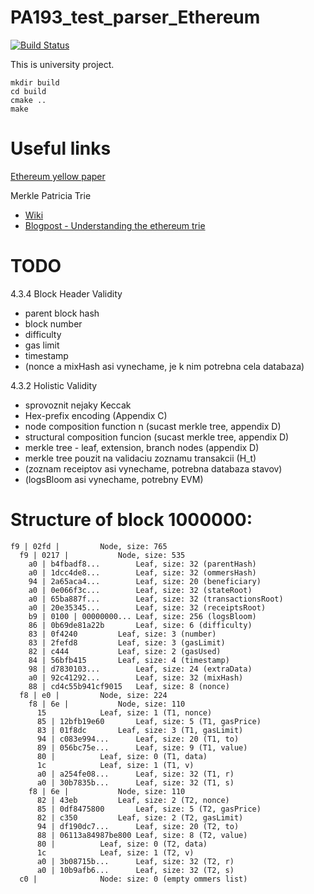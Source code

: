 # PA193_test_parser_Ethereum

[![Build Status](https://travis-ci.org/kasparjarek/PA193_test_parser_Ethereum.svg?branch=master)](https://travis-ci.org/kasparjarek/PA193_test_parser_Ethereum)

This is university project.

```
mkdir build
cd build
cmake ..
make
```

# Useful links
[Ethereum yellow paper](http://yellowpaper.io)

Merkle Patricia Trie
* [Wiki](https://github.com/ethereum/wiki/wiki/Patricia-Tree)
* [Blogpost - Understanding the ethereum trie](https://easythereentropy.wordpress.com/2014/06/04/understanding-the-ethereum-trie/)

# TODO

4.3.4 Block Header Validity
* parent block hash
* block number
* difficulty
* gas limit
* timestamp
* (nonce a mixHash asi vynechame, je k nim potrebna cela databaza)

4.3.2 Holistic Validity
* sprovoznit nejaky Keccak
* Hex-prefix encoding (Appendix C)
* node composition function n (sucast merkle tree, appendix D)
* structural composition funcion (sucast merkle tree, appendix D)
* merkle tree - leaf, extension, branch nodes (appendix D)
* merkle tree pouzit na validaciu zoznamu transakcii (H_t)
* (zoznam receiptov asi vynechame, potrebna databaza stavov)
* (logsBloom asi vynechame, potrebny EVM)



# Structure of block 1000000:

```
f9 | 02fd |			Node, size: 765
  f9 | 0217 |			Node, size: 535
    a0 | b4fbadf8...		Leaf, size: 32 (parentHash)
    a0 | 1dcc4de8...		Leaf, size: 32 (ommersHash)
    94 | 2a65aca4...		Leaf, size: 20 (beneficiary)
    a0 | 0e066f3c...		Leaf, size: 32 (stateRoot)
    a0 | 65ba887f...		Leaf, size: 32 (transactionsRoot)
    a0 | 20e35345...		Leaf, size: 32 (receiptsRoot)
    b9 | 0100 | 00000000...	Leaf, size: 256 (logsBloom)
    86 | 0b69de81a22b		Leaf, size: 6 (difficulty)
    83 | 0f4240			Leaf, size: 3 (number)
    83 | 2fefd8			Leaf, size: 3 (gasLimit)
    82 | c444			Leaf, size: 2 (gasUsed)
    84 | 56bfb415		Leaf, size: 4 (timestamp)
    98 | d7830103...		Leaf, size: 24 (extraData)
    a0 | 92c41292...		Leaf, size: 32 (mixHash)
    88 | cd4c55b941cf9015	Leaf, size: 8 (nonce)
  f8 | e0 |			Node, size: 224
    f8 | 6e |			Node, size: 110
      15			Leaf, size: 1 (T1, nonce)
      85 | 12bfb19e60		Leaf, size: 5 (T1, gasPrice)
      83 | 01f8dc		Leaf, size: 3 (T1, gasLimit)
      94 | c083e994...		Leaf, size: 20 (T1, to)
      89 | 056bc75e...		Leaf, size: 9 (T1, value)
      80 |			Leaf, size: 0 (T1, data)
      1c			Leaf, size: 1 (T1, v)
      a0 | a254fe08...		Leaf, size: 32 (T1, r)
      a0 | 30b7835b...		Leaf, size: 32 (T1, s)
    f8 | 6e |			Node, size: 110
      82 | 43eb			Leaf, size: 2 (T2, nonce)
      85 | 0df8475800		Leaf, size: 5 (T2, gasPrice)
      82 | c350			Leaf, size: 2 (T2, gasLimit)
      94 | df190dc7...		Leaf, size: 20 (T2, to)
      88 | 06113a84987be800	Leaf, size: 8 (T2, value)
      80 |			Leaf, size: 0 (T2, data)
      1c			Leaf, size: 1 (T2, v)
      a0 | 3b08715b...		Leaf, size: 32 (T2, r)
      a0 | 10b9afb6...		Leaf, size: 32 (T2, s)
  c0 |				Node: size: 0 (empty ommers list)
```
